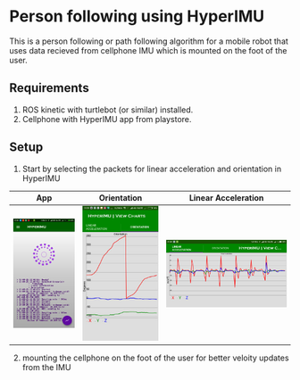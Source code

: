 # Person following using HyperIMU

This is a person following or path following algorithm for a mobile robot that uses data recieved from cellphone IMU which is mounted on the foot of the user.

## Requirements
1. ROS kinetic with turtlebot (or similar) installed.
2. Cellphone with HyperIMU app from playstore.

## Setup

1. Start by selecting the packets for linear acceleration and orientation in HyperIMU

| App | Orientation | Linear Acceleration |
| ---- | ---- | ---- |
| <img src="https://github.com/DamAnirban/Person-Follow-using-HyperIMU/blob/master/img/hyp2.png"> | <img src="https://github.com/DamAnirban/Person-Follow-using-HyperIMU/blob/master/img/hyp3.jpg"> | <img src="https://github.com/DamAnirban/Person-Follow-using-HyperIMU/blob/master/img/hyp4.png"> |

2. mounting the cellphone on the foot of the user for better veloity updates from the IMU
